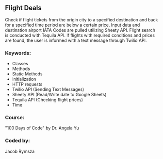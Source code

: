 ## Flight Deals
Check if flight tickets from the origin city to a specified destination and back for a specified time period are below a certain price. Input data and destination airport IATA Codes are pulled utilizing Sheety API. Flight search is conducted with Tequila API. If flights with required conditions and prices are found, the user is informed with a text message through Twilio API.
### Keywords:
* Classes
* Methods
* Static Methods
* Initialization
* HTTP requests
* Twilio API (Sending Text Messages)
* Sheety API (Read/Write date to Google Sheets)
* Tequila API (Checking flight prices)
* Time
### Course:
"100 Days of Code" by Dr. Angela Yu
### Coded by:
Jacob Rymsza